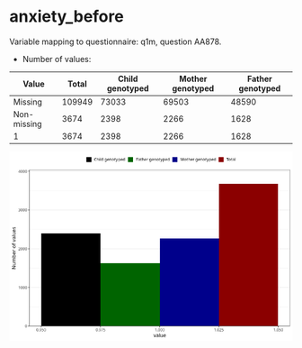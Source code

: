 # anxiety_before
Variable mapping to questionnaire: q1m, question AA878.
- Number of values:

| Value | Total | Child genotyped | Mother genotyped | Father genotyped |
| ----- | ----- | --------------- | ---------------- | ---------------- |
| Missing | 109949 | 73033 | 69503 | 48590 |
| Non-missing | 3674 | 2398 | 2266 | 1628 |
| 1 | 3674 | 2398 | 2266 | 1628 |



![](anxiety_before_n.png)



